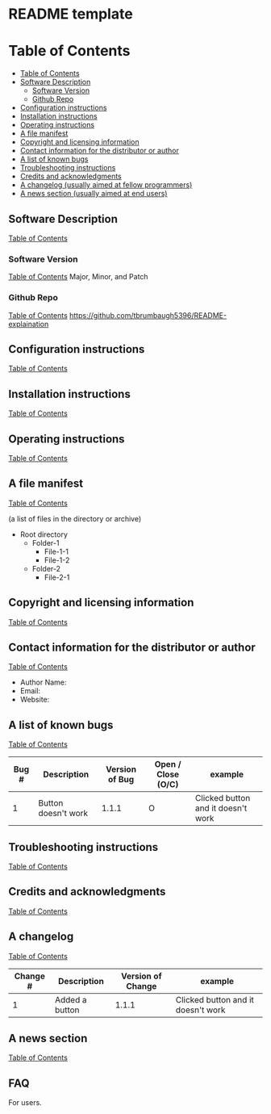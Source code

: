 # README template

# Table of Contents
* [Table of Contents](#Table-of-Contents)
* [Software Description](#Software-Description)
  * [Software Version](#Software-Version) 
  * [Github Repo](#Github-Repo)
* [Configuration instructions](#Configuration-instructions)
* [Installation instructions](#Installation-instructions)
* [Operating instructions](#Operating-instructions)
* [A file manifest](#A-file-manifest)
* [Copyright and licensing information](#Copyright-and-licensing-information)
* [Contact information for the distributor or author](#Contact-information-for-the-distributor-or-author)
* [A list of known bugs](#A-list-of-known-bugs)
* [Troubleshooting instructions](#Troubleshooting-instructions)
* [Credits and acknowledgments](#Credits-and-acknowledgments)
* [A changelog (usually aimed at fellow programmers)](#A-changelog)
* [A news section (usually aimed at end users)](#A-news-section)

## Software Description
[Table of Contents](#Table-of-Contents)

### Software Version 
[Table of Contents](#Table-of-Contents)
Major, Minor, and Patch

### Github Repo
[Table of Contents](#Table-of-Contents)
https://github.com/tbrumbaugh5396/README-explaination

## Configuration instructions
[Table of Contents](#Table-of-Contents)
    
## Installation instructions
[Table of Contents](#Table-of-Contents)
    
## Operating instructions
[Table of Contents](#Table-of-Contents)

## A file manifest 
[Table of Contents](#Table-of-Contents)

(a list of files in the directory or archive)
 * Root directory
   * Folder-1
     * File-1-1
     * File-1-2
   * Folder-2
     * File-2-1

## Copyright and licensing information
[Table of Contents](#Table-of-Contents)

## Contact information for the distributor or author
[Table of Contents](#Table-of-Contents)

* Author Name: 
* Email:
* Website:

## A list of known bugs
[Table of Contents](#Table-of-Contents)

| Bug #               | Description          | Version of Bug | Open / Close (O/C)   | example                            | 
| --------------------|----------------------|----------------|----------------------|------------------------------------|
| 1                   | Button doesn't work  | 1.1.1          | O                    | Clicked button and it doesn't work |

## Troubleshooting instructions
[Table of Contents](#Table-of-Contents)
    
## Credits and acknowledgments
[Table of Contents](#Table-of-Contents)
    
## A changelog 
[Table of Contents](#Table-of-Contents)

| Change #               | Description          | Version of Change | example                            | 
| -----------------------|----------------------|-------------------|------------------------------------|
| 1                      | Added a button       | 1.1.1             | Clicked button and it doesn't work |
    
## A news section
[Table of Contents](#Table-of-Contents)

## FAQ 
For users.

## 

